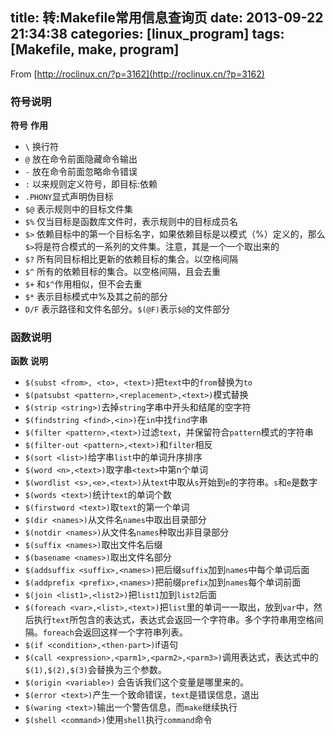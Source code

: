 title: 转:Makefile常用信息查询页
date: 2013-09-22 21:34:38
categories: [linux_program]
tags: [Makefile, make, program]
---

From [http://roclinux.cn/?p=3162](http://roclinux.cn/?p=3162)

### 符号说明

**符号** **作用**

* ``\``     换行符
* ``@``     放在命令前面隐藏命令输出
* ``-``     放在命令前面忽略命令错误
* ``:``     以来规则定义符号，即目标:依赖
* ``.PHONY``显式声明伪目标
* ``$@``    表示规则中的目标文件集
* ``$%``    仅当目标是函数库文件时，表示规则中的目标成员名
* ``$>``    依赖目标中的第一个目标名字，如果依赖目标是以模式（%）定义的，那么``$>``将是符合模式的一系列的文件集。注意，其是一个一个取出来的
* ``$?``    所有同目标相比更新的依赖目标的集合。以空格间隔
* ``$^``    所有的依赖目标的集合。以空格间隔，且会去重
* ``$+``    和``$^``作用相似，但不会去重
* ``$*``    表示目标模式中%及其之前的部分
* ``D/F``   表示路径和文件名部分。``$(@F)``表示``$@``的文件部分

<!-- more -->

### 函数说明

**函数** **说明**

* ``$(subst <from>, <to>, <text>)``把``text``中的``from``替换为``to``
* ``$(patsubst <pattern>,<replacement>,<text>)``模式替换
* ``$(strip <string>)``去掉``string``字串中开头和结尾的空字符
* ``$(findstring <find>,<in>)``在``in``中找``find``字串
* ``$(filter <pattern>,<text>)``过滤``text``，并保留符合``pattern``模式的字符串
* ``$(filter-out <pattern>,<text>)``和``filter``相反
* ``$(sort <list>)``给字串``list``中的单词升序排序
* ``$(word <n>,<text>)``取字串``<text>``中第n个单词
* ``$(wordlist <s>,<e>,<text>)``从``text``中取从``s``开始到``e``的字符串。``s``和``e``是数字
* ``$(words <text>)``统计``text``的单词个数
* ``$(firstword <text>)``取``text``的第一个单词
* ``$(dir <names>)``从文件名``names``中取出目录部分
* ``$(notdir <names>)``从文件名``names``种取出非目录部分
* ``$(suffix <names>)``取出文件名后缀
* ``$(basename <names>)``取出文件名部分
* ``$(addsuffix <suffix>,<names>)``把后缀``suffix``加到``names``中每个单词后面
* ``$(addprefix <prefix>,<names>)``把前缀``prefix``加到``names``每个单词前面
* ``$(join <list1>,<list2>)``把``list1``加到``list2``后面
* ``$(foreach <var>,<list>,<text>)``把``list``里的单词一一取出，放到``var``中，然后执行``text``所包含的表达式，表达式会返回一个字符串。多个字符串用空格间隔。``foreach``会返回这样一个字符串列表。
* ``$(if <condition>,<then-part>)``if语句
* ``$(call <expression>,<parm1>,<parm2>,<parm3>)``调用表达式，表达式中的``$(1),$(2),$(3)``会替换为三个参数。
* ``$(origin <variable>)`` 会告诉我们这个变量是哪里来的。
* ``$(error <text>)``产生一个致命错误，``text``是错误信息，退出
* ``$(waring <text>)``输出一个警告信息，而``make``继续执行
* ``$(shell <command>)``使用``shell``执行``command``命令

